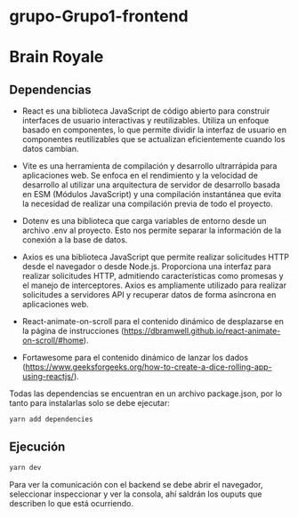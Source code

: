 # grupo-Grupo1-frontend

# Brain Royale 

## Dependencias

- React es una biblioteca JavaScript de código abierto para construir interfaces de usuario interactivas y reutilizables. Utiliza un enfoque basado en componentes, lo que permite dividir la interfaz de usuario en componentes reutilizables que se actualizan eficientemente cuando los datos cambian.

- Vite es una herramienta de compilación y desarrollo ultrarrápida para aplicaciones web. Se enfoca en el rendimiento y la velocidad de desarrollo al utilizar una arquitectura de servidor de desarrollo basada en ESM (Módulos JavaScript) y una compilación instantánea que evita la necesidad de realizar una compilación previa de todo el proyecto.

- Dotenv es una biblioteca que carga variables de entorno desde un archivo .env al proyecto. Esto nos permite separar la información de la conexión a la base de datos.

- Axios es una biblioteca JavaScript que permite realizar solicitudes HTTP desde el navegador o desde Node.js. Proporciona una interfaz para realizar solicitudes HTTP, admitiendo características como promesas y el manejo de interceptores. Axios es ampliamente utilizado para realizar solicitudes a servidores API y recuperar datos de forma asíncrona en aplicaciones web.

- React-animate-on-scroll para el contenido dinámico de desplazarse en la página de instrucciones (https://dbramwell.github.io/react-animate-on-scroll/#home).

- Fortawesome para el contenido dinámico de lanzar los dados (https://www.geeksforgeeks.org/how-to-create-a-dice-rolling-app-using-reactjs/).

Todas las dependencias se encuentran en un archivo package.json, por lo tanto para instalarlas solo se debe ejecutar:

```html
yarn add dependencies
```
## Ejecución

```html
yarn dev
```
Para ver la comunicación con el backend se debe abrir el navegador, seleccionar inspeccionar y ver la consola, ahí saldrán los ouputs que describen lo que está ocurriendo.